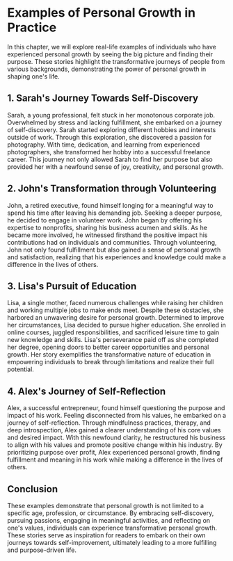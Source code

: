Examples of Personal Growth in Practice
================================================



In this chapter, we will explore real-life examples of individuals who have experienced personal growth by seeing the big picture and finding their purpose. These stories highlight the transformative journeys of people from various backgrounds, demonstrating the power of personal growth in shaping one's life.

1\. Sarah's Journey Towards Self-Discovery
-----------------------------------------

Sarah, a young professional, felt stuck in her monotonous corporate job. Overwhelmed by stress and lacking fulfillment, she embarked on a journey of self-discovery. Sarah started exploring different hobbies and interests outside of work. Through this exploration, she discovered a passion for photography. With time, dedication, and learning from experienced photographers, she transformed her hobby into a successful freelance career. This journey not only allowed Sarah to find her purpose but also provided her with a newfound sense of joy, creativity, and personal growth.

2\. John's Transformation through Volunteering
---------------------------------------------

John, a retired executive, found himself longing for a meaningful way to spend his time after leaving his demanding job. Seeking a deeper purpose, he decided to engage in volunteer work. John began by offering his expertise to nonprofits, sharing his business acumen and skills. As he became more involved, he witnessed firsthand the positive impact his contributions had on individuals and communities. Through volunteering, John not only found fulfillment but also gained a sense of personal growth and satisfaction, realizing that his experiences and knowledge could make a difference in the lives of others.

3\. Lisa's Pursuit of Education
------------------------------

Lisa, a single mother, faced numerous challenges while raising her children and working multiple jobs to make ends meet. Despite these obstacles, she harbored an unwavering desire for personal growth. Determined to improve her circumstances, Lisa decided to pursue higher education. She enrolled in online courses, juggled responsibilities, and sacrificed leisure time to gain new knowledge and skills. Lisa's perseverance paid off as she completed her degree, opening doors to better career opportunities and personal growth. Her story exemplifies the transformative nature of education in empowering individuals to break through limitations and realize their full potential.

4\. Alex's Journey of Self-Reflection
------------------------------------

Alex, a successful entrepreneur, found himself questioning the purpose and impact of his work. Feeling disconnected from his values, he embarked on a journey of self-reflection. Through mindfulness practices, therapy, and deep introspection, Alex gained a clearer understanding of his core values and desired impact. With this newfound clarity, he restructured his business to align with his values and promote positive change within his industry. By prioritizing purpose over profit, Alex experienced personal growth, finding fulfillment and meaning in his work while making a difference in the lives of others.

Conclusion
----------

These examples demonstrate that personal growth is not limited to a specific age, profession, or circumstance. By embracing self-discovery, pursuing passions, engaging in meaningful activities, and reflecting on one's values, individuals can experience transformative personal growth. These stories serve as inspiration for readers to embark on their own journeys towards self-improvement, ultimately leading to a more fulfilling and purpose-driven life.

